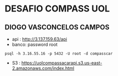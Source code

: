 
# DESAFIO COMPASS UOL

## DIOGO VASCONCELOS CAMPOS


- api : http://3.137.159.63/api
- banco: password root
```
psql -h 3.16.55.16 -p 5432 -U root -d compasscar
```
- S3 : https://uolcompassacarapi.s3.us-east-2.amazonaws.com/index.html


